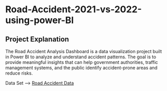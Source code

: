# Road-Accident-2021-vs-2022-using-power-BI
## Project Explanation
The Road Accident Analysis Dashboard is a data visualization project built in Power BI to analyze and understand accident patterns. The goal is to provide meaningful insights that can help government authorities, traffic management systems, and the public identify accident-prone areas and reduce risks.

Data Set --> <a href="https://github.com/dilliprasathB/Road-Accident-2021-vs-2022-using-power-BI/blob/main/Road%20Accident%20Data.xlsb"> Road Accident Data</a>
